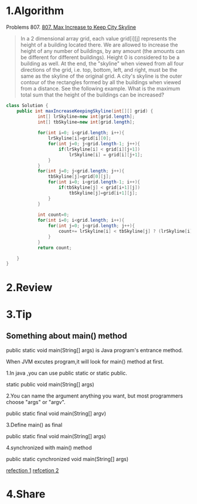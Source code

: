 # 1.Algorithm

Problems 807. [807. Max Increase to Keep City Skyline
](https://leetcode.com/problems/max-increase-to-keep-city-skyline/description/)
>In a 2 dimensional array grid, each value grid[i][j] represents the height of a building located there. We are allowed to increase the height of any number of buildings, by any amount (the amounts can be different for different buildings). Height 0 is considered to be a building as well.
>At the end, the "skyline" when viewed from all four directions of the grid, i.e. top, bottom, left, and right, must be the same as the skyline of the original grid. A city's skyline is the outer contour of the rectangles formed by all the buildings when viewed from a distance. See the following example.
>What is the maximum total sum that the height of the buildings can be increased?

```java
class Solution {
    public int maxIncreaseKeepingSkyline(int[][] grid) {
            int[] lrSkyline=new int[grid.length];
	        int[] tbSkyline=new int[grid.length];
	        
	        for(int i=0; i<grid.length; i++){
	        	lrSkyline[i]=grid[i][0];
	            for(int j=0; j<grid.length-1; j++){
	                if(lrSkyline[i] < grid[i][j+1])
	                    lrSkyline[i] = grid[i][j+1];
	            }
	        }
	        for(int j=0; j<grid.length; j++){
	        	tbSkyline[j]=grid[0][j];
	            for(int i=0; i<grid.length-1; i++){
	                if(tbSkyline[j] < grid[i+1][j])
	                    tbSkyline[j]=grid[i+1][j];
	            }
	        }
	     
	        int count=0;
	        for(int i=0; i<grid.length; i++){
	            for(int j=0; j<grid.length; j++){
	                count+= lrSkyline[i] < tbSkyline[j] ? (lrSkyline[i]-grid[i][j]) : (tbSkyline[j]-grid[i][j]);
	            }
	        }
	        return count;

    }
}
```

# 2.Review



# 3.Tip

## Something about main() method

public static void main(String[] args) is Java program's entrance method.

When JVM excutes program,it will look for main() method at first.

1.In java ,you can use public static or static public.

static public void main(String[] args)

2.You can name the argument anything you want, but most programmers choose "args" or "argv".

public static final void main(String[] argv)

3.Define main() as final

public static final void main(String[] args)

4.synchronized with main() method

public static cynchronized void main(String[] args)

[refection 1](https://docs.oracle.com/javase/tutorial/getStarted/application/)
[refcetion 2](https://book.douban.com/subject/26361233/)

# 4.Share

